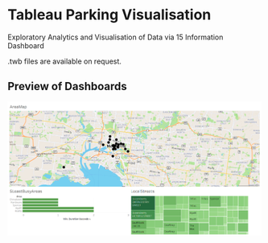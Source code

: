 # Tableau Parking Visualisation

Exploratory Analytics and Visualisation of Data via 15 Information Dashboard

.twb files are available on request.
## Preview of Dashboards
![](images/Screenshot%20(5).png)
